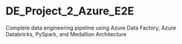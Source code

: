 # DE_Project_2_Azure_E2E
Complete data engineering pipeline using Azure Data Factory, Azure Databricks, PySpark, and Medallion Architecture
